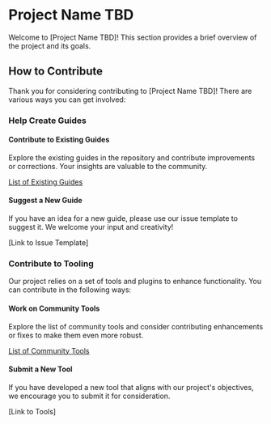 # Project Name TBD

Welcome to [Project Name TBD]! This section provides a brief overview of the project and its goals.

## How to Contribute

Thank you for considering contributing to [Project Name TBD]! There are various ways you can get involved:

### Help Create Guides

#### Contribute to Existing Guides

Explore the existing guides in the repository and contribute improvements or corrections. Your insights are valuable to the community.

[List of Existing Guides](https://github.com/WordPress/move-to-wp/tree/trunk/guides)

#### Suggest a New Guide

If you have an idea for a new guide, please use our issue template to suggest it. We welcome your input and creativity!

[Link to Issue Template]

### Contribute to Tooling

Our project relies on a set of tools and plugins to enhance functionality. You can contribute in the following ways:

#### Work on Community Tools

Explore the list of community tools and consider contributing enhancements or fixes to make them even more robust.

[List of Community Tools](https://github.com/WordPress/move-to-wp/tree/trunk/tools)

#### Submit a New Tool

If you have developed a new tool that aligns with our project's objectives, we encourage you to submit it for consideration.

[Link to Tools]
